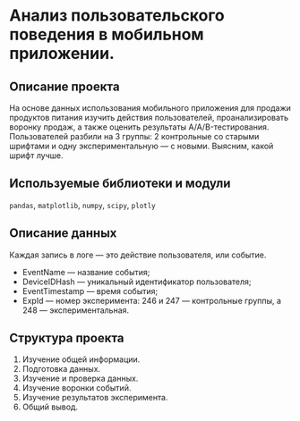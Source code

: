 

# Анализ пользовательского поведения в мобильном приложении.

## Описание проекта
На основе данных использования мобильного приложения для продажи продуктов питания изучить действия пользователей, проанализировать воронку продаж, 
а также оценить результаты A/A/B-тестирования. 
Пользователей разбили на 3 группы: 2 контрольные со старыми шрифтами и одну экспериментальную — с новыми. Выясним, какой шрифт лучше.

## Используемые библиотеки и модули
`pandas`, `matplotlib`, `numpy`, `scipy`, `plotly` 

## Описание данных
Каждая запись в логе — это действие пользователя, или событие.
- EventName — название события;
- DeviceIDHash — уникальный идентификатор пользователя;
- EventTimestamp — время события;
- ExpId — номер эксперимента: 246 и 247 — контрольные группы, а 248 — экспериментальная.

## Структура проекта
1. Изучение общей информации.
2. Подготовка данных.
3. Изучение и проверка данных.
4. Изучение воронки событий.
5. Изучение результатов эксперимента.
6. Общий вывод.
